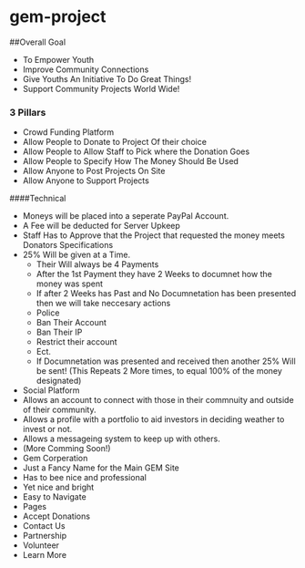 # gem-project
##Overall Goal
- To Empower Youth
- Improve Community Connections
- Give Youths An Initiative To Do Great Things!
- Support Community Projects World Wide!

### 3 Pillars
- Crowd Funding Platform
 - Allow People to Donate to Project Of their choice
 - Allow People to Allow Staff to Pick where the Donation Goes
 - Allow People to Specify How The Money Should Be Used
 - Allow Anyone to Post Projects On Site
 - Allow Anyone to Support Projects
 
  ####Technical

  - Moneys will be placed into a seperate PayPal Account.
  - A Fee will be deducted for Server Upkeep
  - Staff Has to Approve that the Project that requested the money meets Donators Specifications
  - 25% Will be given at a Time.
  	- Their Will always be 4 Payments
	- After the 1st Payment they have 2 Weeks to documnet how the money was spent
	- If after 2 Weeks has Past and No Documnetation has been presented then we will take neccesary actions
     - Police
	 - Ban Their Account
	 - Ban Their IP
	 - Restrict their account
	 - Ect.
	- If Documnetation was presented and received then another 25% Will be sent! (This Repeats 2 More times, to equal 100% of the money designated)
- Social Platform
 - Allows an account to connect with those in their commnuity and outside of their community.
 - Allows a profile with a portfolio to aid investors in deciding weather to invest or not.
 - Allows a messageing system to keep up with others.
 - (More Comming Soon!)
- Gem Corperation 
 - Just a Fancy Name for the Main GEM Site
 - Has to bee nice and professional
 - Yet nice and bright
 - Easy to Navigate
 - Pages
  - Accept Donations
  - Contact Us
  - Partnership
  - Volunteer
  - Learn More
